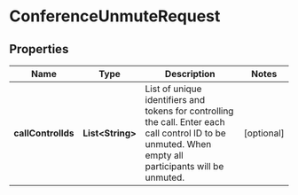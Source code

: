

# ConferenceUnmuteRequest

## Properties

Name | Type | Description | Notes
------------ | ------------- | ------------- | -------------
**callControlIds** | **List&lt;String&gt;** | List of unique identifiers and tokens for controlling the call. Enter each call control ID to be unmuted. When empty all participants will be unmuted. |  [optional]



